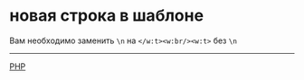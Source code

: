 # новая строка в шаблоне

Вам необходимо заменить `\n` на `</w:t><w:br/><w:t>` без `\n`

**********
[PHP](/tags/PHP.md)
